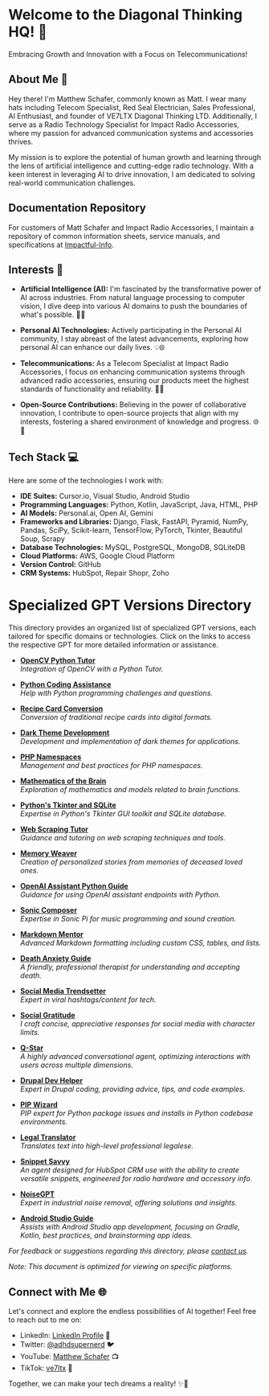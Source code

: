 # Welcome to the Diagonal Thinking HQ! 👋
Embracing Growth and Innovation with a Focus on Telecommunications!

## About Me 🚀
Hey there! I'm Matthew Schafer, commonly known as Matt. I wear many hats including Telecom Specialist, Red Seal Electrician, Sales Professional, AI Enthusiast, and founder of VE7LTX Diagonal Thinking LTD. Additionally, I serve as a Radio Technology Specialist for Impact Radio Accessories, where my passion for advanced communication systems and accessories thrives.

My mission is to explore the potential of human growth and learning through the lens of artificial intelligence and cutting-edge radio technology. With a keen interest in leveraging AI to drive innovation, I am dedicated to solving real-world communication challenges. 

## Documentation Repository
For customers of Matt Schafer and Impact Radio Accessories, I maintain a repository of common information sheets, service manuals, and specifications at [Impactful-Info](https://github.com/VE7LTX/Impactful-Info).

## Interests 🌟
- **Artificial Intelligence (AI):** I'm fascinated by the transformative power of AI across industries. From natural language processing to computer vision, I dive deep into various AI domains to push the boundaries of what's possible. 🧠🤖

- **Personal AI Technologies:** Actively participating in the Personal AI community, I stay abreast of the latest advancements, exploring how personal AI can enhance our daily lives. 💡🌐

- **Telecommunications:** As a Telecom Specialist at Impact Radio Accessories, I focus on enhancing communication systems through advanced radio accessories, ensuring our products meet the highest standards of functionality and reliability. 📡📲

- **Open-Source Contributions:** Believing in the power of collaborative innovation, I contribute to open-source projects that align with my interests, fostering a shared environment of knowledge and progress. 🌐🤝

## Tech Stack 💻
Here are some of the technologies I work with:

- **IDE Suites:** Cursor.io, Visual Studio, Android Studio
- **Programming Languages:** Python, Kotlin, JavaScript, Java, HTML, PHP
- **AI Models:** Personal.ai, Open AI, Gemini
- **Frameworks and Libraries:** Django, Flask, FastAPI, Pyramid, NumPy, Pandas, SciPy, Scikit-learn, TensorFlow, PyTorch, Tkinter, Beautiful Soup, Scrapy
- **Database Technologies:** MySQL, PostgreSQL, MongoDB, SQLiteDB
- **Cloud Platforms:** AWS, Google Cloud Platform
- **Version Control:** GitHub
- **CRM Systems:** HubSpot, Repair Shopr, Zoho
# Specialized GPT Versions Directory

This directory provides an organized list of specialized GPT versions, each tailored for specific domains or technologies. Click on the links to access the respective GPT for more detailed information or assistance.

- **[OpenCV Python Tutor](https://chat.openai.com/g/g-agZqzACna-opencv2-oracle)**  
  _Integration of OpenCV with a Python Tutor._

- **[Python Coding Assistance](https://chat.openai.com/g/g-FULgnXsOx-pycode-helper)**  
  _Help with Python programming challenges and questions._

- **[Recipe Card Conversion](https://chat.openai.com/g/g-Si9Wy8BEq-recipe-card-converter)**  
  _Conversion of traditional recipe cards into digital formats._

- **[Dark Theme Development](https://chat.openai.com/g/g-eQ2DzOHra-dark-theme-dev)**  
  _Development and implementation of dark themes for applications._

- **[PHP Namespaces](https://chat.openai.com/g/g-gDAYTNso6-php-namespace-expert)**  
  _Management and best practices for PHP namespaces._

- **[Mathematics of the Brain](https://chat.openai.com/g/g-HaeLqPG4S-math-of-the-brain-expert)**  
  _Exploration of mathematics and models related to brain functions._

- **[Python's Tkinter and SQLite](https://chat.openai.com/g/g-UEemgUHhW-python-tkinter-and-sqlite-expert)**  
  _Expertise in Python's Tkinter GUI toolkit and SQLite database._

- **[Web Scraping Tutor](https://chat.openai.com/g/g-QteUNyRoi-webscraping-tutor)**  
  _Guidance and tutoring on web scraping techniques and tools._

- **[Memory Weaver](https://chat.openai.com/g/g-5BOYs8SZT-memory-weaver)**  
  _Creation of personalized stories from memories of deceased loved ones._

- **[OpenAI Assistant Python Guide](https://chat.openai.com/g/g-qZeSSU3F0-oai-assistant-python-guide)**  
  _Guidance for using OpenAI assistant endpoints with Python._

- **[Sonic Composer](https://chat.openai.com/g/g-NKm0VDsIu-sonic-composer)**  
  _Expertise in Sonic Pi for music programming and sound creation._

- **[Markdown Mentor](https://chat.openai.com/g/g-RFsOcw34Q-markdown-mentor)**  
  _Advanced Markdown formatting including custom CSS, tables, and lists._

- **[Death Anxiety Guide](https://chatgpt.com/g/g-9yacX296r-death-anxiety-guide)**  
  _A friendly, professional therapist for understanding and accepting death._

- **[Social Media Trendsetter](https://chatgpt.com/g/g-uaFf5CNZJ-social-media-trendsetter)**  
  _Expert in viral hashtags/content for tech._

- **[Social Gratitude](https://chatgpt.com/g/g-oZWmAeCpX-social-gratitude)**  
  _I craft concise, appreciative responses for social media with character limits._

- **[Q-Star](https://chatgpt.com/g/g-rsOvB88Sm-q-star)**  
  _A highly advanced conversational agent, optimizing interactions with users across multiple dimensions._

- **[Drupal Dev Helper](https://chatgpt.com/g/g-Ewkc14RWE-drupal-dev-helper)**  
  _Expert in Drupal coding, providing advice, tips, and code examples._

- **[PIP Wizard](https://chatgpt.com/g/g-MOIm3dQXH-pip-wizard)**  
  _PIP expert for Python package issues and installs in Python codebase environments._

- **[Legal Translator](https://chatgpt.com/g/g-qOTKIrLh3-legal-translator)**  
  _Translates text into high-level professional legalese._

- **[Snippet Savvy](https://chatgpt.com/g/g-2XgW8uwzO-snippet-savvy)**  
  _An agent designed for HubSpot CRM use with the ability to create versatile snippets, engineered for radio hardware and accessory info._

- **[NoiseGPT](https://chatgpt.com/g/g-fCTxrUhNs-noisegpt)**  
  _Expert in industrial noise removal, offering solutions and insights._

- **[Android Studio Guide](https://chatgpt.com/g/g-t7HlT7vf1-android-studio-guide)**  
  _Assists with Android Studio app development, focusing on Gradle, Kotlin, best practices, and brainstorming app ideas._


*For feedback or suggestions regarding this directory, please [contact us](mailto:ms@ve7ltx.cc).*

*Note: This document is optimized for viewing on specific platforms.*

## Connect with Me 🌐
Let's connect and explore the endless possibilities of AI together! Feel free to reach out to me on:

- LinkedIn: [LinkedIn Profile](https://www.linkedin.com/in/matthew-schafer/) 🔗
- Twitter: [@adhdsupernerd](https://twitter.com/adhdsupernerd) 🐦
- YouTube: [Matthew Schafer](https://www.youtube.com/@ve7ltx) 📺
- TikTok: [ve7ltx](https://www.tiktok.com/@ve7ltx?is_from_webapp=1&sender_device=pc) 🎵
  
Together, we can make your tech dreams a reality! ✨🚀
